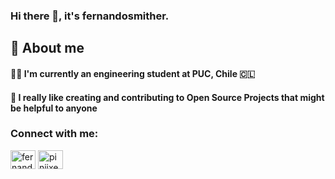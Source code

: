 ### Hi there 👋, it's fernandosmither.

## 🚀 About me

#### 👨‍🎓 I'm currently an engineering student at PUC, Chile 🇨🇱 

#### 📖 I really like creating and contributing to Open Source Projects that might be helpful to anyone

<h3 align="left">Connect with me:</h3>
<p align="left">
<a href="https://linkedin.com/in/fernando-smith" target="blank"><img align="center" src="https://raw.githubusercontent.com/rahuldkjain/github-profile-readme-generator/master/src/images/icons/Social/linked-in-alt.svg" alt="fernando-smith-3a69a81b0" height="30" width="40" /></a>
<a href="https://www.youtube.com/c/piniixever" target="blank"><img align="center" src="https://raw.githubusercontent.com/rahuldkjain/github-profile-readme-generator/master/src/images/icons/Social/youtube.svg" alt="piniixever" height="30" width="40" /></a>
</p>
